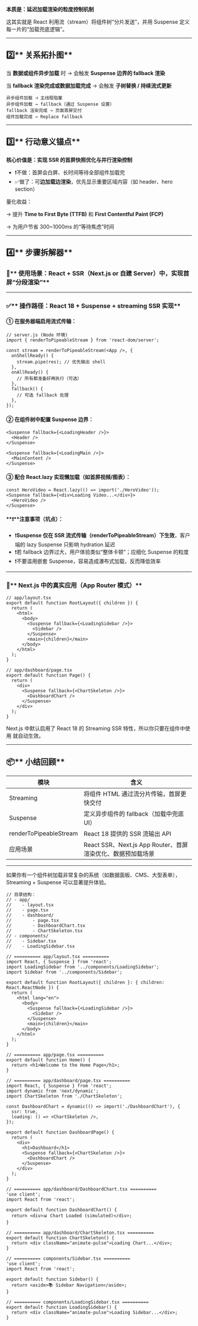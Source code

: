 

**本质是：延迟加载渲染的粒度控制机制**

这其实就是 React 利用流（stream）将组件树“分片发送”，并用 Suspense 定义每一片的“加载兜底逻辑”。

---

## **2️⃣**** 关系拓扑图**
  


当 **数据或组件异步加载** 时 → 会触发 **Suspense 边界的 fallback 渲染**

当 **fallback 渲染完成或数据加载完成** → 会触发 **子树替换 / 持续流式更新**

```plain
异步组件加载 ⊣ 主线程阻塞
异步组件加载 → fallback（通过 Suspense 设置）
fallback 渲染完成 → 页面首屏交付
组件加载完成 → Replace fallback
```

---

## **3️⃣**** 行动意义锚点**
  


**核心价值是：实现 SSR 的首屏快照优化与并行渲染控制**

+ ❗不做：首屏会白屏、长时间等待全部组件加载完
+ ✅做了：可**边加载边渲染**，优先显示重要区域内容（如 header、hero section）

  


量化收益：

→ 提升 **Time to First Byte (TTFB)** 和 **First Contentful Paint (FCP)**

→ 为用户节省 300~1000ms 的“等待焦虑”时间

---

## **4️⃣**** 步骤拆解器**
  


### **🎯**** 使用场景：React + SSR（Next.js or 自建 Server）中，实现首屏“分段渲染”**
---

### **✅**** 操作路径：React 18 + Suspense + streaming SSR 实现**
  


#### **① 在服务器端启用流式传输：**
```plain
// server.js (Node 环境)
import { renderToPipeableStream } from 'react-dom/server';

const stream = renderToPipeableStream(<App />, {
  onShellReady() {
    stream.pipe(res); // 优先输出 shell
  },
  onAllReady() {
    // 所有都准备好再执行（可选）
  },
  fallback() {
    // 可选 fallback 处理
  },
});
```

#### **② 在组件树中配置 Suspense 边界：**
```plain
<Suspense fallback={<LoadingHeader />}>
  <Header />
</Suspense>

<Suspense fallback={<LoadingMain />}>
  <MainContent />
</Suspense>
```

#### **③ 配合 React.lazy 实现懒加载（如首屏视频/图表）：**
```plain
const HeroVideo = React.lazy(() => import('./HeroVideo'));
<Suspense fallback={<div>Loading Video...</div>}>
  <HeroVideo />
</Suspense>
```

#### **❗****注意事项（坑点）：**
+ ❗**Suspense 仅在 SSR 流式传输（renderToPipeableStream）下生效**，客户端的 lazy Suspense 只影响 hydration 延迟
+ ❗若 fallback 边界过大，用户体验类似“整体卡顿”；应细化 Suspense 的粒度
+ ❗不要滥用嵌套 Suspense，容易造成瀑布式加载，反而降低效率

---

### **🎯**** Next.js 中的真实应用（App Router 模式）**
```plain
// app/layout.tsx
export default function RootLayout({ children }) {
  return (
    <html>
      <body>
        <Suspense fallback={<LoadingSidebar />}>
          <Sidebar />
        </Suspense>
        <main>{children}</main>
      </body>
    </html>
  );
}
```

```plain
// app/dashboard/page.tsx
export default function Page() {
  return (
    <div>
      <Suspense fallback={<ChartSkeleton />}>
        <DashboardChart />
      </Suspense>
    </div>
  );
}
```

Next.js 中默认启用了 React 18 的 Streaming SSR 特性，所以你只要在组件中使用 <Suspense> 就自动生效。

---

## **📦**** 小结回顾**
| **模块** | **含义** |
| --- | --- |
| Streaming | 将组件 HTML 通过流分片传输，首屏更快交付 |
| Suspense | 定义异步组件的 fallback（加载中兜底 UI） |
| renderToPipeableStream | React 18 提供的 SSR 流输出 API |
| 应用场景 | React SSR、Next.js App Router、首屏渲染优化、数据预加载场景 |


---

如果你有一个组件树加载非常复杂的系统（如数据面板、CMS、大型表单），Streaming + Suspense 可以显著提升体验。

  


```plain
// 目录结构：
// - app/
//    - layout.tsx
//    - page.tsx
//    - dashboard/
//        - page.tsx
//        - DashboardChart.tsx
//        - ChartSkeleton.tsx
// - components/
//    - Sidebar.tsx
//    - LoadingSidebar.tsx

// ========== app/layout.tsx ==========
import React, { Suspense } from 'react';
import LoadingSidebar from '../components/LoadingSidebar';
import Sidebar from '../components/Sidebar';

export default function RootLayout({ children }: { children: React.ReactNode }) {
  return (
    <html lang="en">
      <body>
        <Suspense fallback={<LoadingSidebar />}>
          <Sidebar />
        </Suspense>
        <main>{children}</main>
      </body>
    </html>
  );
}

// ========== app/page.tsx ==========
export default function Home() {
  return <h1>Welcome to the Home Page</h1>;
}

// ========== app/dashboard/page.tsx ==========
import React, { Suspense } from 'react';
import dynamic from 'next/dynamic';
import ChartSkeleton from './ChartSkeleton';

const DashboardChart = dynamic(() => import('./DashboardChart'), {
  ssr: true,
  loading: () => <ChartSkeleton />,
});

export default function DashboardPage() {
  return (
    <div>
      <h1>Dashboard</h1>
      <Suspense fallback={<ChartSkeleton />}>
        <DashboardChart />
      </Suspense>
    </div>
  );
}

// ========== app/dashboard/DashboardChart.tsx ==========
'use client';
import React from 'react';

export default function DashboardChart() {
  return <div>📊 Chart Loaded (simulated)</div>;
}

// ========== app/dashboard/ChartSkeleton.tsx ==========
export default function ChartSkeleton() {
  return <div className="animate-pulse">Loading Chart...</div>;
}

// ========== components/Sidebar.tsx ==========
'use client';
import React from 'react';

export default function Sidebar() {
  return <aside>📚 Sidebar Navigation</aside>;
}

// ========== components/LoadingSidebar.tsx ==========
export default function LoadingSidebar() {
  return <div className="animate-pulse">Loading Sidebar...</div>;
}
```

